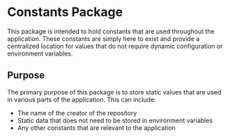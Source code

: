 # Constants Package

This package is intended to hold constants that are used throughout the application. These constants are simply here to exist and provide a centralized location for values that do not require dynamic configuration or environment variables.

## Purpose

The primary purpose of this package is to store static values that are used in various parts of the application. This can include:

- The name of the creator of the repository
- Static data that does not need to be stored in environment variables
- Any other constants that are relevant to the application
